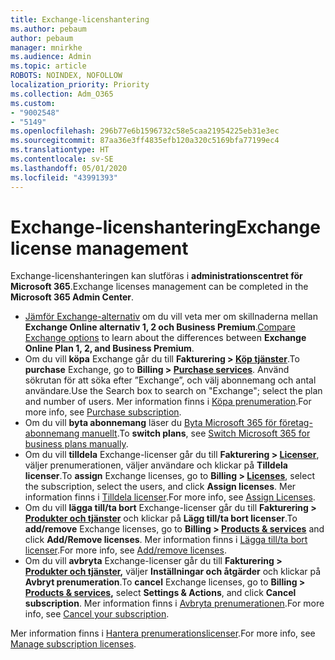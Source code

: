 ```yaml
---
title: Exchange-licenshantering
ms.author: pebaum
author: pebaum
manager: mnirkhe
ms.audience: Admin
ms.topic: article
ROBOTS: NOINDEX, NOFOLLOW
localization_priority: Priority
ms.collection: Adm_O365
ms.custom:
- "9002548"
- "5149"
ms.openlocfilehash: 296b77e6b1596732c58e5caa21954225eb31e3ec
ms.sourcegitcommit: 87aa36e3ff4835efb120a320c5169bfa77199ec4
ms.translationtype: HT
ms.contentlocale: sv-SE
ms.lasthandoff: 05/01/2020
ms.locfileid: "43991393"
---
```

# <a name="exchange-license-management"></a><span data-ttu-id="957f0-102">Exchange-licenshantering</span><span class="sxs-lookup"><span data-stu-id="957f0-102">Exchange license management</span></span>

<span data-ttu-id="957f0-103">Exchange-licenshanteringen kan slutföras i **administrationscentret för Microsoft 365**.</span><span class="sxs-lookup"><span data-stu-id="957f0-103">Exchange licenses management can be completed in the **Microsoft 365 Admin Center**.</span></span>

- <span data-ttu-id="957f0-104">[Jämför Exchange-alternativ](https://www.microsoft.com/microsoft-365/exchange/compare-microsoft-exchange-online-plans) om du vill veta mer om skillnaderna mellan **Exchange Online alternativ 1, 2 och Business Premium**.</span><span class="sxs-lookup"><span data-stu-id="957f0-104">[Compare Exchange options](https://www.microsoft.com/microsoft-365/exchange/compare-microsoft-exchange-online-plans) to learn about the differences between **Exchange Online Plan 1, 2, and Business Premium**.</span></span>
- <span data-ttu-id="957f0-105">Om du vill **köpa** Exchange går du till **Fakturering > [Köp tjänster](https://go.microsoft.com/fwlink/p/?linkid=868433)**.</span><span class="sxs-lookup"><span data-stu-id="957f0-105">To **purchase** Exchange, go to **Billing > [Purchase services](https://go.microsoft.com/fwlink/p/?linkid=868433)**.</span></span> <span data-ttu-id="957f0-106">Använd sökrutan för att söka efter ”Exchange”, och välj abonnemang och antal användare.</span><span class="sxs-lookup"><span data-stu-id="957f0-106">Use the Search box to search on "Exchange"; select the plan and number of users.</span></span> <span data-ttu-id="957f0-107">Mer information finns i [Köpa prenumeration](https://docs.microsoft.com/microsoft-365/commerce/buy-another-subscription?view=o365-worldwide).</span><span class="sxs-lookup"><span data-stu-id="957f0-107">For more info, see [Purchase subscription](https://docs.microsoft.com/microsoft-365/commerce/buy-another-subscription?view=o365-worldwide).</span></span>
- <span data-ttu-id="957f0-108">Om du vill **byta abonnemang** läser du [Byta Microsoft 365 för företag-abonnemang manuellt](https://docs.microsoft.com/microsoft-365/commerce/subscriptions/switch-plans-manually?view=o365-worldwide).</span><span class="sxs-lookup"><span data-stu-id="957f0-108">To **switch plans**, see [Switch Microsoft 365 for business plans manually](https://docs.microsoft.com/microsoft-365/commerce/subscriptions/switch-plans-manually?view=o365-worldwide).</span></span>
- <span data-ttu-id="957f0-109">Om du vill **tilldela** Exchange-licenser går du till **Fakturering > [Licenser](https://go.microsoft.com/fwlink/p/?linkid=842264)**, väljer prenumerationen, väljer användare och klickar på **Tilldela licenser**.</span><span class="sxs-lookup"><span data-stu-id="957f0-109">To **assign** Exchange licenses, go to **Billing > [Licenses](https://go.microsoft.com/fwlink/p/?linkid=842264)**, select the subscription, select the users, and click **Assign licenses**.</span></span> <span data-ttu-id="957f0-110">Mer information finns i [Tilldela licenser](https://docs.microsoft.com/microsoft-365/admin/manage/assign-licenses-to-users?view=o365-worldwide).</span><span class="sxs-lookup"><span data-stu-id="957f0-110">For more info, see [Assign Licenses](https://docs.microsoft.com/microsoft-365/admin/manage/assign-licenses-to-users?view=o365-worldwide).</span></span>
- <span data-ttu-id="957f0-111">Om du vill **lägga till/ta bort** Exchange-licenser går du till **Fakturering > [Produkter och tjänster](https://go.microsoft.com/fwlink/p/?linkid=842054)** och klickar på **Lägg till/ta bort licenser**.</span><span class="sxs-lookup"><span data-stu-id="957f0-111">To **add/remove** Exchange licenses, go to **Billing > [Products & services](https://go.microsoft.com/fwlink/p/?linkid=842054)** and click **Add/Remove licenses**.</span></span> <span data-ttu-id="957f0-112">Mer information finns i [Lägga till/ta bort licenser](https://docs.microsoft.com/microsoft-365/commerce/licenses/buy-licenses?view=o365-worldwide#add-or-remove-licenses-for-your-business-subscription).</span><span class="sxs-lookup"><span data-stu-id="957f0-112">For more info, see [Add/remove licenses](https://docs.microsoft.com/microsoft-365/commerce/licenses/buy-licenses?view=o365-worldwide#add-or-remove-licenses-for-your-business-subscription).</span></span>
- <span data-ttu-id="957f0-113">Om du vill **avbryta** Exchange-licenser går du till **Fakturering > [Produkter och tjänster](https://go.microsoft.com/fwlink/p/?linkid=842054),** väljer **Inställningar och åtgärder** och klickar på **Avbryt prenumeration**.</span><span class="sxs-lookup"><span data-stu-id="957f0-113">To **cancel** Exchange licenses, go to **Billing > [Products & services](https://go.microsoft.com/fwlink/p/?linkid=842054),** select **Settings & Actions**, and click **Cancel subscription**.</span></span> <span data-ttu-id="957f0-114">Mer information finns i [Avbryta prenumerationen](https://docs.microsoft.com/office365/admin/subscriptions-and-billing/cancel-your-subscription).</span><span class="sxs-lookup"><span data-stu-id="957f0-114">For more info, see [Cancel your subscription](https://docs.microsoft.com/office365/admin/subscriptions-and-billing/cancel-your-subscription).</span></span>

<span data-ttu-id="957f0-115">Mer information finns i [Hantera prenumerationslicenser](https://docs.microsoft.com/microsoft-365/commerce/licenses/buy-licenses?view=o365-worldwide#add-or-remove-licenses-for-your-business-subscription).</span><span class="sxs-lookup"><span data-stu-id="957f0-115">For more info, see [Manage subscription licenses](https://docs.microsoft.com/microsoft-365/commerce/licenses/buy-licenses?view=o365-worldwide#add-or-remove-licenses-for-your-business-subscription).</span></span>
